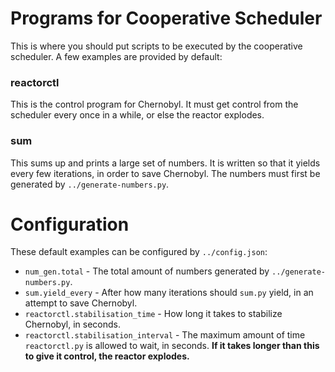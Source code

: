 # Programs for Cooperative Scheduler

This is where you should put scripts to be executed by the cooperative scheduler. A few examples are provided by default:

### reactorctl

This is the control program for Chernobyl. It must get control from the scheduler every once in a while, or else the reactor explodes.

### sum

This sums up and prints a large set of numbers. It is written so that it yields every few iterations, in order to save Chernobyl. The numbers must first be generated by `../generate-numbers.py`.

# Configuration

These default examples can be configured by `../config.json`:

+	`num_gen.total` - The total amount of numbers generated by `../generate-numbers.py`.
+	`sum.yield_every` - After how many iterations should `sum.py` yield, in an attempt to save Chernobyl.
+	`reactorctl.stabilisation_time` - How long it takes to stabilize Chernobyl, in seconds.
+	`reactorctl.stabilisation_interval` - The maximum amount of time `reactorctl.py` is allowed to wait, in seconds. **If it takes longer than this to give it control, the reactor explodes.**